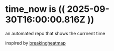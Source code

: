 # time_now is (( 2025-09-30T16:00:00.816Z ))

an automated repo that shows the currnent time

inspired by [breakingheatmap](https://github.com/breakingheatmap/breakingheatmap)